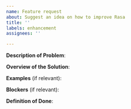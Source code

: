 ```yaml
---
name: Feature request
about: Suggest an idea on how to improve Rasa
title: ''
labels: enhancement
assignees: ''

---
```


**Description of Problem**:
<!-- Short overview of the current situation.
Why is this feature needed? Please link any relevant
[forum](https://forum.rasa.com) threads here. -->

**Overview of the Solution**:
<!-- What would a possible solution look like?
Describe, without going too low into technical details,
what changes need to happen during implementation of this feature. -->

**Examples** (if relevant):
<!-- List examples and/or link to relevant references. -->

**Blockers** (if relevant):
<!-- Is this feature blocked by anything or anyone?
Or might there be any potential blockers on the way? -->

**Definition of Done**:
<!-- What needs to be there to consider this feature as done?
- [ ] Tests are added
- [ ] Feature described the docs
- [ ] Feature mentioned in the changlog
- [ ] ... -->

